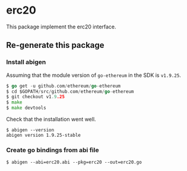 # erc20
This package implement the erc20  interface.

## Re-generate this package

### Install abigen
Assuming that the module version of `go-ethereum` in the SDK is `v1.9.25`.
```go
$ go get -u github.com/ethereum/go-ethereum
$ cd $GOPATH/src/github.com/ethereum/go-ethereum
$ git checkout v1.9.25
$ make 
$ make devtools
```

Check that the installation went well.
```
$ abigen --version
abigen version 1.9.25-stable
```

### Create go bindings from abi file
```shell
$ abigen --abi=erc20.abi --pkg=erc20 --out=erc20.go
```
